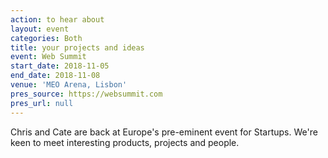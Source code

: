 ```yaml
---
action: to hear about
layout: event
categories: Both
title: your projects and ideas
event: Web Summit
start_date: 2018-11-05
end_date: 2018-11-08
venue: 'MEO Arena, Lisbon'
pres_source: https://websummit.com
pres_url: null
---
```


Chris and Cate are back at Europe's pre-eminent event for Startups. We're keen to meet interesting products, projects and people.
